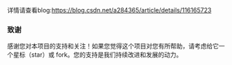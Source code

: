 详情请查看blog:https://blog.csdn.net/a284365/article/details/116165723

### 致谢
感谢您对本项目的支持和关注！如果您觉得这个项目对您有所帮助，请考虑给它一个星标（star）或 fork。您的支持是我们持续改进和发展的动力。
